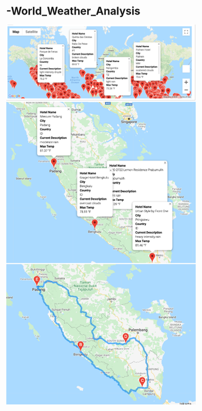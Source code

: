 # -World_Weather_Analysis
![vacation](Vacation_Search/WeatherPy_vacation_map.png)
![map_markers](Vacation_Itinerary/WeatherPy_travel_map_markers.png)
![travel](Vacation_Itinerary/WeatherPy_travel_map.png)
